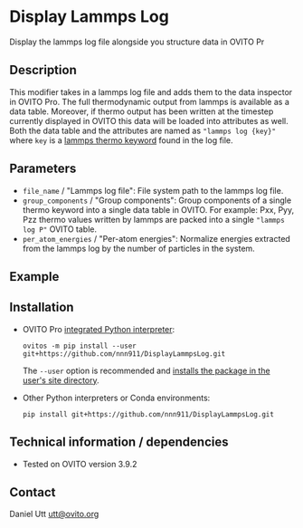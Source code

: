 # Display Lammps Log
Display the lammps log file alongside you structure data in OVITO Pr

## Description
This modifier takes in a lammps log file and adds them to the data inspector in OVITO Pro. The full thermodynamic output from lammps is available as a data table. Moreover, if thermo output has been written at the timestep currently displayed in OVITO this data will be loaded into attributes as well. Both the data table and the attributes are named as `"lammps log {key}"` where `key` is a [lammps thermo keyword](https://docs.lammps.org/thermo_style.html) found in the log file. 

## Parameters 
- `file_name` / "Lammps log file": File system path to the lammps log file.
- `group_components` / "Group components": Group components of a single thermo keyword into a single data table in OVITO. For example: Pxx, Pyy, Pzz thermo values written by lammps are packed into a single `"lammps log P"` OVITO table.
- `per_atom_energies` / "Per-atom energies": Normalize energies extracted from the lammps log by the number of particles in the system. 

## Example
<!-- ![Example 01](examples/example_01.png) -->

## Installation
- OVITO Pro [integrated Python interpreter](https://docs.ovito.org/python/introduction/installation.html#ovito-pro-integrated-interpreter):
  ```
  ovitos -m pip install --user git+https://github.com/nnn911/DisplayLammpsLog.git
  ``` 
  The `--user` option is recommended and [installs the package in the user's site directory](https://pip.pypa.io/en/stable/user_guide/#user-installs).

- Other Python interpreters or Conda environments:
  ```
  pip install git+https://github.com/nnn911/DisplayLammpsLog.git
  ```

## Technical information / dependencies
- Tested on OVITO version 3.9.2

## Contact
Daniel Utt utt@ovito.org